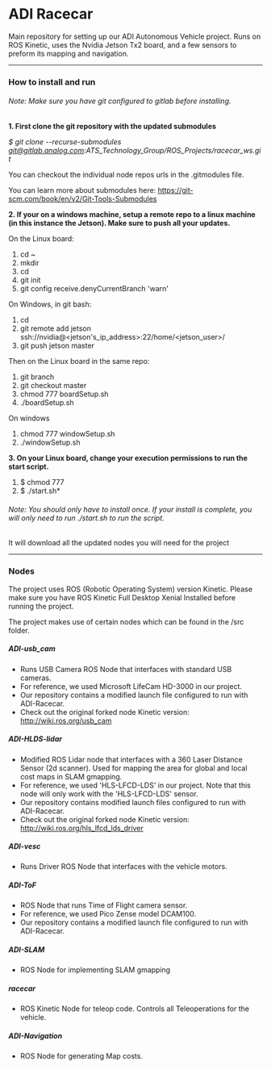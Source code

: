 # ADI Racecar

Main repository for setting up our ADI Autonomous Vehicle project. Runs on ROS Kinetic, uses the Nvidia Jetson Tx2 board, and a few sensors to preform its mapping and navigation.

- - -
### How to install and run

###### Note: Make sure you have git configured to gitlab before installing.

**1. First clone the git repository with the updated submodules**

*$ git clone --recurse-submodules git@gitlab.analog.com:ATS_Technology_Group/ROS_Projects/racecar_ws.git*

You can checkout the individual node repos urls in the .gitmodules file.

You can learn more about submodules here: https://git-scm.com/book/en/v2/Git-Tools-Submodules

**2. If your on a windows machine, setup a remote repo to a linux machine (in this instance the Jetson). Make sure to push all your updates.**

<add instruction for remote>

On the Linux board:
1. cd ~
2. mkdir <repo>
3. cd <repo>
4. git init
5. git config receive.denyCurrentBranch 'warn'

On Windows, in git bash:
1. cd <cloned repo>
2. git remote add jetson ssh://nvidia@<jetson's_ip_address>:22/home/<jetson_user>/<repo>
3. git push jetson master

Then on the Linux board in the same repo:
1. git branch
2. git checkout master
3. chmod 777 boardSetup.sh
4. ./boardSetup.sh

On windows
1. chmod 777 windowSetup.sh
2. ./windowSetup.sh

**3. On your Linux board, change your execution permissions to run the start script.**

1. $ chmod 777 
2. $ ./start.sh*

###### Note: You should only have to install once. If your install is complete, you will only need to run ./start.sh to run the script.

It will download all the updated nodes you will need for the project

- - -
### Nodes

The project uses ROS (Robotic Operating System) version Kinetic. Please make sure you have ROS Kinetic Full Desktop Xenial Installed before running the project.

The project makes use of certain nodes which can be found in the /src folder.

##### ADI-usb_cam

- Runs USB Camera ROS Node that interfaces with standard USB cameras.
- For reference, we used Microsoft LifeCam HD-3000 in our project.
- Our repository contains a modified launch file configured to run with ADI-Racecar.
- Check out the original forked node Kinetic version: http://wiki.ros.org/usb_cam

##### ADI-HLDS-lidar

- Modified ROS Lidar node that interfaces with a 360 Laser Distance Sensor (2d scanner). Used for mapping the area for global and local cost maps in SLAM gmapping.
- For reference, we used 'HLS-LFCD-LDS' in our project. Note that this node will only work with the 'HLS-LFCD-LDS' sensor.
- Our repository contains modified launch files configured to run with ADI-Racecar.
- Check out the original forked node Kinetic version: http://wiki.ros.org/hls_lfcd_lds_driver

##### ADI-vesc

- Runs Driver ROS Node that interfaces with the vehicle motors.

##### ADI-ToF

- ROS Node that runs Time of Flight camera sensor.
- For reference, we used Pico Zense model DCAM100.
- Our repository contains a modified launch file configured to run with ADI-Racecar.

##### ADI-SLAM

- ROS Node for implementing SLAM gmapping

##### racecar

- ROS Kinetic Node for teleop code. Controls all Teleoperations for the vehicle.

##### ADI-Navigation

- ROS Node for generating Map costs.
